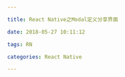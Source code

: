 ```yaml
---

title: React Native之Modal定义分享界面

date: 2018-05-27 10:11:12

tags: RN

categories: React Native

---
```


